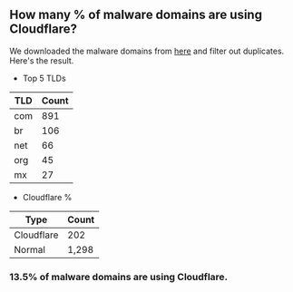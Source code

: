 ## How many % of malware domains are using Cloudflare?


We downloaded the malware domains from [here](https://urlhaus.abuse.ch) and filter out duplicates.
Here's the result.


[//]: # (start replacement)


- Top 5 TLDs

| TLD | Count |
| --- | --- |
| com | 891 |
| br | 106 |
| net | 66 |
| org | 45 |
| mx | 27 |


- Cloudflare %

| Type | Count |
| --- | --- |
| Cloudflare | 202 |
| Normal | 1,298 |


### 13.5% of malware domains are using Cloudflare.
